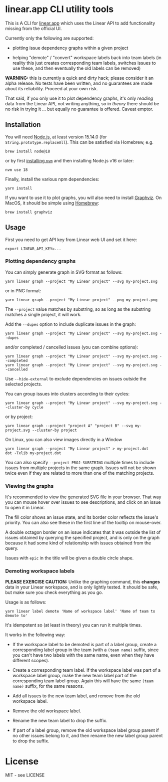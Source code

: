 # linear.app CLI utility tools

This is A CLI for [linear.app](https://linear.app) which uses the
Linear API to add functionality missing from the official UI.

Currently only the following are supported:

- plotting issue dependency graphs within a given project

- helping "demote" / "convert" workspace labels back into team labels
  (in reality this just creates corresponding team labels, switches
  issues to use these, and then eventually the old labels can be
  removed)

**WARNING:** this is currently a quick and dirty hack; please
consider it an alpha release.  No tests have been written, and
no guarantees are made about its reliability.  Proceed at your
own risk.

That said, if you only use it to plot dependency graphs, it's only
_reading_ data from the Linear API, not writing anything, so in
_theory_ there should be no risk in trying it ... but equally no
guarantee is offered.  Caveat emptor.

## Installation

You will need [Node.js](https://nodejs.org/en/), at least version
15.14.0 (for `String.prototype.replaceAll`).  This can be satisfied
via Homebrew, e.g.

    brew install node@18

or by first [installing `nvm`](https://nvm.sh) and then installing
Node.js v16 or later:

    nvm use 18

Finally, install the various npm dependencies:

    yarn install


If you want to use it to plot graphs, you will also need to install
[Graphviz](https://graphviz.org/).  On MacOS, it should be simple
using [Homebrew](https://brew.sh/):

    brew install graphviz

## Usage

First you need to get API key from Linear web UI and set it here:

    export LINEAR_API_KEY=...

### Plotting dependency graphs

You can simply generate graph in SVG format as follows:

    yarn linear graph --project "My Linear project" --svg my-project.svg

or in PNG format:

    yarn linear graph --project "My Linear project" --png my-project.png

The `--project` value matches by substring, so as long as the substring
matches a single project, it will work.

Add the `--dupes` option to include duplicate issues in the graph:

    yarn linear graph --project "My Linear project" --svg my-project.svg --dupes

and/or completed / cancelled issues (you can combine options):

    yarn linear graph --project "My Linear project" --svg my-project.svg --completed
    yarn linear graph --project "My Linear project" --svg my-project.svg --cancelled

Use `--hide-external` to exclude dependencies on issues outside the
selected projects.

You can group issues into clusters according to their cycles:

    yarn linear graph --project "My Linear project" --svg my-project.svg --cluster-by cycle

or by project:

    yarn linear graph --project "project A" "project B" --svg my-project.svg --cluster-by project

On Linux, you can also view images directly in a Window

    yarn linear graph --project "My Linear project" > my-project.dot
    dot -Txlib my-project.dot

You can also specify `--project PROJ-SUBSTRING` multiple times to
include issues from multiple projects in the same graph.  Issues will
not be shown twice even if they are related to more than one of the
matching projects.

### Viewing the graphs

It's recommended to view the generated SVG file in your browser.
That way you can mouse hover over issues to see descriptions,
and click on an issue to open it in Linear.

The fill color shows an issue state, and its border color reflects the
issue's priority.  You can also see these in the first line of the
tooltip on mouse-over.

A double octagon border on an issue indicates that it was outside the
list of issues obtained by querying the specified project, and is only
on the graph because it had some kind of relationship with issues
obtained from the query.

Issues with `epic` in the title will be given a double circle shape.

### Demoting workspace labels

**PLEASE EXERCISE CAUTION:** Unlike the graphing command, this **changes**
data in your Linear workspace, and is only lightly tested.  It should be
safe, but make sure you check everything as you go.

Usage is as follows:

    yarn linear label demote 'Name of workspace label' 'Name of team to demote to'

It's idempotent so (at least in theory) you can run it multiple times.

It works in the following way:

- If the workspace label to be demoted is part of a label group,
  create a corresponding label group in the team (with a `(team name)`
  suffix, since you can't have two labels with the same name, even
  when they have different scopes).

- Create a corresponding team label.  If the workspace label was part
  of a workspace label group, make the new team label part of the
  corresponding team label group.  Again this will have the same
  `(team name)` suffix, for the same reasons.

- Add all issues to the new team label, and remove from the old
  workspace label.

- Remove the old workspace label.

- Rename the new team label to drop the suffix.

- If part of a label group, remove the old workspace label group
  parent if no other issues belong to it, and then rename the new
  label group parent to drop the suffix.

# License

MIT - see LICENSE
